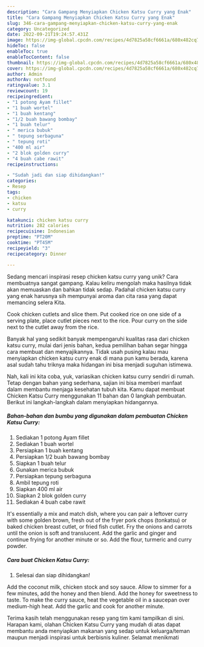 ```yaml
---
description: "Cara Gampang Menyiapkan Chicken Katsu Curry yang Enak"
title: "Cara Gampang Menyiapkan Chicken Katsu Curry yang Enak"
slug: 346-cara-gampang-menyiapkan-chicken-katsu-curry-yang-enak
category: Uncategorized
date: 2022-09-21T19:24:57.431Z
image: https://img-global.cpcdn.com/recipes/4d7825a58cf6661a/680x482cq70/chicken-katsu-curry-foto-resep-utama.jpg
hideToc: false
enableToc: true
enableTocContent: false
thumbnail: https://img-global.cpcdn.com/recipes/4d7825a58cf6661a/680x482cq70/chicken-katsu-curry-foto-resep-utama.jpg
cover: https://img-global.cpcdn.com/recipes/4d7825a58cf6661a/680x482cq70/chicken-katsu-curry-foto-resep-utama.jpg
author: Admin
authorAv: notfound
ratingvalue: 3.1
reviewcount: 19
recipeingredient:
- "1 potong Ayam fillet"
- "1 buah wortel"
- "1 buah kentang"
- "1/2 buah bawang bombay"
- "1 buah telur"
- " merica bubuk"
- " tepung serbaguna"
- " tepung roti"
- "400 ml air"
- "2 blok golden curry"
- "4 buah cabe rawit"
recipeinstructions:

- "Sudah jadi dan siap dihidangkan!"
categories:
- Resep
tags:
- chicken
- katsu
- curry

katakunci: chicken katsu curry 
nutrition: 282 calories
recipecuisine: Indonesian
preptime: "PT20M"
cooktime: "PT45M"
recipeyield: "3"
recipecategory: Dinner

---
```





Sedang mencari inspirasi resep chicken katsu curry yang unik? Cara membuatnya sangat gampang. Kalau keliru mengolah maka hasilnya tidak akan memuaskan dan bahkan tidak sedap. Padahal chicken katsu curry yang enak harusnya sih mempunyai aroma dan cita rasa yang dapat memancing selera Kita.





Cook chicken cutlets and slice them. Put cooked rice on one side of a serving plate, place cutlet pieces next to the rice. Pour curry on the side next to the cutlet away from the rice.

Banyak hal yang sedikit banyak mempengaruhi kualitas rasa dari chicken katsu curry, mulai dari jenis bahan, kedua pemilihan bahan segar hingga cara membuat dan menyajikannya. Tidak usah pusing kalau mau menyiapkan chicken katsu curry enak di mana pun kamu berada, karena asal sudah tahu triknya maka hidangan ini bisa menjadi suguhan istimewa.






Nah, kali ini kita coba, yuk, variasikan chicken katsu curry sendiri di rumah. Tetap dengan bahan yang sederhana, sajian ini bisa memberi manfaat dalam membantu menjaga kesehatan tubuh kita. Kamu dapat membuat Chicken Katsu Curry menggunakan 11 bahan dan 0 langkah pembuatan. Berikut ini langkah-langkah dalam menyiapkan hidangannya.

<!--inarticleads1-->

##### Bahan-bahan dan bumbu yang digunakan dalam pembuatan Chicken Katsu Curry:

1. Sediakan 1 potong Ayam fillet
1. Sediakan 1 buah wortel
1. Persiapkan 1 buah kentang
1. Persiapkan 1/2 buah bawang bombay
1. Siapkan 1 buah telur
1. Gunakan  merica bubuk
1. Persiapkan  tepung serbaguna
1. Ambil  tepung roti
1. Siapkan 400 ml air
1. Siapkan 2 blok golden curry
1. Sediakan 4 buah cabe rawit


It&#39;s essentially a mix and match dish, where you can pair a leftover curry with some golden brown, fresh out of the fryer pork chops (tonkatsu) or baked chicken breast cutlet, or fried fish cutlet. Fry the onions and carrots until the onion is soft and translucent. Add the garlic and ginger and continue frying for another minute or so. Add the flour, turmeric and curry powder. 

<!--inarticleads2-->

##### Cara buat Chicken Katsu Curry:


1. Selesai dan siap dihidangkan!

Add the coconut milk, chicken stock and soy sauce. Allow to simmer for a few minutes, add the honey and then blend. Add the honey for sweetness to taste. To make the curry sauce, heat the vegetable oil in a saucepan over medium-high heat. Add the garlic and cook for another minute. 

Terima kasih telah menggunakan resep yang tim kami tampilkan di sini. Harapan kami, olahan Chicken Katsu Curry yang mudah di atas dapat membantu anda menyiapkan makanan yang sedap untuk keluarga/teman maupun menjadi inspirasi untuk berbisnis kuliner. Selamat menikmati
